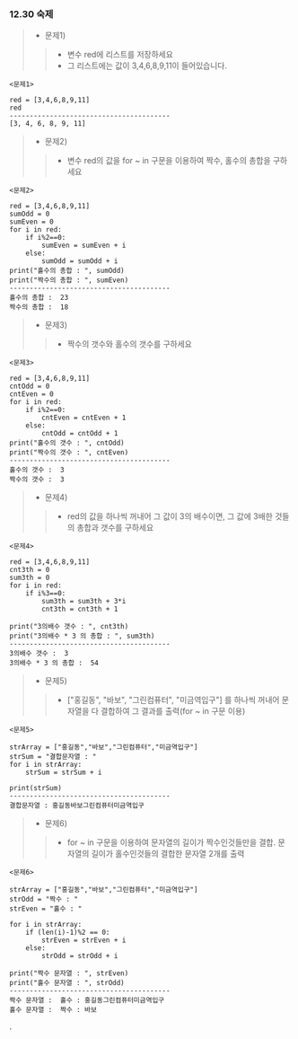 ### 12.30 숙제<br>
> - 문제1)
>> - 변수 red에 리스트를 저장하세요
>> - 그 리스트에는 값이 3,4,6,8,9,11이 들어있습니다.<br>
```
<문제1>

red = [3,4,6,8,9,11]
red
----------------------------------------
[3, 4, 6, 8, 9, 11]
```
> - 문제2)
>> - 변수 red의 값을 for ~ in 구문을 이용하여 짝수, 홀수의 총합을 구하세요<br> 
```
<문제2>

red = [3,4,6,8,9,11]
sumOdd = 0
sumEven = 0
for i in red:
    if i%2==0:
        sumEven = sumEven + i
    else:
        sumOdd = sumOdd + i
print("홀수의 총합 : ", sumOdd)
print("짝수의 총합 : ", sumEven)
----------------------------------------
홀수의 총합 :  23
짝수의 총합 :  18
```
> - 문제3)
>> - 짝수의 갯수와 홀수의 갯수를 구하세요<br>
```
<문제3>

red = [3,4,6,8,9,11]
cntOdd = 0
cntEven = 0
for i in red:
    if i%2==0:
        cntEven = cntEven + 1
    else:
        cntOdd = cntOdd + 1
print("홀수의 갯수 : ", cntOdd)
print("짝수의 갯수 : ", cntEven)
----------------------------------------
홀수의 갯수 :  3
짝수의 갯수 :  3
```
> - 문제4)
>> - red의 값을 하나씩 꺼내어 그 값이 3의 배수이면, 그 값에 3배한 것들의 총합과 갯수를 구하세요<br>
```
<문제4>

red = [3,4,6,8,9,11]
cnt3th = 0
sum3th = 0
for i in red:
    if i%3==0:
        sum3th = sum3th + 3*i
        cnt3th = cnt3th + 1
        
print("3의배수 갯수 : ", cnt3th)
print("3의배수 * 3 의 총합 : ", sum3th)
----------------------------------------
3의배수 갯수 :  3
3의배수 * 3 의 총합 :  54
```
> - 문제5)
>> - ["홍길동", "바보", "그린컴퓨터", "미금역입구"] 를 하나씩 꺼내어 문자열을 다 결합하여 그 결과를 출력(for ~ in 구문 이용)<br>
```
<문제5>

strArray = ["홍길동","바보","그린컴퓨터","미금역입구"]
strSum = "결합문자열 : "
for i in strArray:
    strSum = strSum + i
    
print(strSum)
----------------------------------------
결합문자열 : 홍길동바보그린컴퓨터미금역입구
```
> - 문제6)
>> - for ~ in 구문을 이용하여 문자열의 길이가 짝수인것들만을 결합. 문자열의 길이가 홀수인것들의 결합한 문자열 2개를 출력
```
<문제6>

strArray = ["홍길동","바보","그린컴퓨터","미금역입구"]
strOdd = "짝수 : "
strEven = "홀수 : "

for i in strArray:
    if (len(i)-1)%2 == 0:
        strEven = strEven + i
    else:
        strOdd = strOdd + i
        
print("짝수 문자열 : ", strEven)
print("홀수 문자열 : ", strOdd)
----------------------------------------
짝수 문자열 :  홀수 : 홍길동그린컴퓨터미금역입구
홀수 문자열 :  짝수 : 바보
```
.
